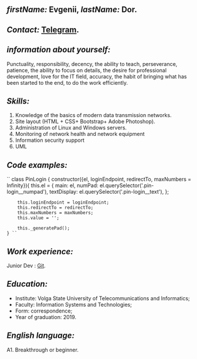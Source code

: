 ## *firstName:* Evgenii, *lastName:* Dor.
## *Contact:* [Telegram](https://t.me/EvgeAlex'telegram').
## *information about yourself:* 
Punctuality, responsibility, decency, the ability to teach, perseverance, patience, the ability to focus on details, the desire for professional development, love                  for the IT field, accuracy, the habit of bringing what has been started to the end, to do the work efficiently.
## *Skills:*  
1.  Knowledge of the basics of modern data transmission networks. 
2.  Site layout (HTML + CSS+ Bootstrap+ Adobe Photoshop).
3.  Administration of Linux and Windows servers.
4.  Monitoring of network health and network equipment
5.  Information security support
6.  UML
## *Code examples:*
`` class PinLogin {
    constructor({el, loginEndpoint, redirectTo, maxNumbers = Infinity}){
        this.el = {
            main: el,
            numPad: el.querySelector('.pin-login__numpad'),
            textDisplay: el.querySelector('.pin-login__text'),
        };

        this.loginEndpoint = loginEndpoint;
        this.redirectTo = redirectTo;
        this.maxNumbers = maxNumbers;
        this.value = '';

        this._generatePad();
    } ``

## *Work experience:*
Junior Dev : [Git](https://github.com/BorisVian1/testingApp 'GitHub').
## *Education:*
* Institute: Volga State University of Telecommunications and Informatics;
* Faculty: Information Systems and Technologies;
* Form: correspondence;
* Year of graduation: 2019.
## *English language:*
А1. Breakthrough or beginner.
